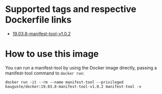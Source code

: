 # Supported tags and respective Dockerfile links
* [19.03.8-manifest-tool-v1.0.2](https://github.com/bauguste/docker-docker/blob/master/debian/Dockerfile)

# How to use this image
You can run a manifest-tool by using the Docker image directly,
passing a manifest-tool command to `docker run`:

    docker run -it --rm --name manifest-tool --privileged bauguste/docker:19.03.8-manifest-tool-v1.0.2 manifest-tool -v
